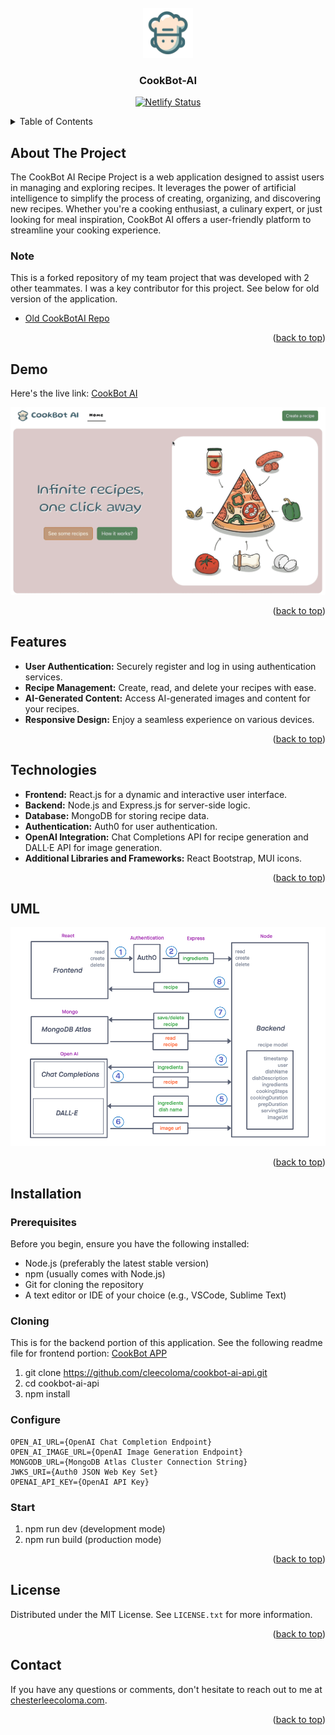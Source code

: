 <!-- PROJECT LOGO -->
<br />
<div align="center">
  <a href="https://github.com/cleecoloma/portfolio-website">
    <img src="/public/images/cookbot-logo.png" alt="Logo" width="80" height="80">
  </a>

<h3 align="center">CookBot-AI</h3>
<p align="center">
  <a href="https://app.netlify.com/sites/cleecoloma/deploys" target="_blank">
    <img src="https://api.netlify.com/api/v1/badges/67c37c2a-ffc6-4672-b1cb-708b7373433c/deploy-status" alt="Netlify Status" />
  </a>
</p>

</div>

<!-- TABLE OF CONTENTS -->
<details>
  <summary>Table of Contents</summary>
  <ol>
    <li>
      <a href="#about-the-project">About The Project</a>
      <ul>
      <li><a href="#note">Note</a>
      </li>
      </ul>
    </li>
    <li>
      <a href="#demo">Demo</a>
    </li>
    <li>
      <a href="#features">Features</a>
    </li>
    <li>
      <a href="#technologies">Technologies</a>
    </li>
        <li>
      <a href="#uml">UML Diagram</a>
    </li>
    <li>
      <a href="#installation">Installation</a>
            <ul>
      <li><a href="#prerequisites">Prerequisites</a>
      </li>
            <li><a href="#cloning">Cloning the Repository</a>
      </li>
            <li><a href="#configure">Configure</a>
      </li>
      <li><a href="#start">Start</a>
      </li>
      </ul>
    </li>
        <li>
      <a href="#contact">Contact</a>
    </li>
  </ol>
</details>

<!-- ABOUT THE PROJECT -->

## About The Project

The CookBot AI Recipe Project is a web application designed to assist users in managing and exploring recipes. It leverages the power of artificial intelligence to simplify the process of creating, organizing, and discovering new recipes. Whether you're a cooking enthusiast, a culinary expert, or just looking for meal inspiration, CookBot AI offers a user-friendly platform to streamline your cooking experience.

### Note

This is a forked repository of my team project that was developed with 2 other teammates. I was a key contributor for this project. See below for old version of the application.

- [Old CookBotAI Repo](https://github.com/CookBotAI/cook-bot-api)

<p align="right">(<a href="#readme-top">back to top</a>)</p>

<!-- DEMO -->

## Demo

Here's the live link: [CookBot AI](https://cookbot-ai-app.netlify.app/)

<div align="center">
    <img src="/public/images/how-to-shrimp.gif"  alt="Demo"/>
</div>

<p align="right">(<a href="#readme-top">back to top</a>)</p>

<!-- FEATURES -->

## Features

- **User Authentication:** Securely register and log in using authentication services.
- **Recipe Management:** Create, read, and delete your recipes with ease.
- **AI-Generated Content:** Access AI-generated images and content for your recipes.
- **Responsive Design:** Enjoy a seamless experience on various devices.

<p align="right">(<a href="#readme-top">back to top</a>)</p>

<!-- TECHNOLOGIES -->

## Technologies

- **Frontend:** React.js for a dynamic and interactive user interface.
- **Backend:** Node.js and Express.js for server-side logic.
- **Database:** MongoDB for storing recipe data.
- **Authentication:** Auth0 for user authentication.
- **OpenAI Integration:** Chat Completions API for recipe generation and DALL·E‍ API for image generation.
- **Additional Libraries and Frameworks:** React Bootstrap, MUI icons.

<p align="right">(<a href="#readme-top">back to top</a>)</p>

<!-- UML Diagram -->

## UML

![UML diagram](/public/images/uml-diagram.png)

<p align="right">(<a href="#readme-top">back to top</a>)</p>

<!-- INSTALLATION -->

## Installation

### Prerequisites

Before you begin, ensure you have the following installed:

- Node.js (preferably the latest stable version)
- npm (usually comes with Node.js)
- Git for cloning the repository
- A text editor or IDE of your choice (e.g., VSCode, Sublime Text)

### Cloning

This is for the backend portion of this application.
See the following readme file for frontend portion: [CookBot APP](https://github.com/cleecoloma/cookbot-ai-app/blob/main/README.md)

1. git clone https://github.com/cleecoloma/cookbot-ai-api.git
2. cd cookbot-ai-api
3. npm install

### Configure

```text
OPEN_AI_URL={OpenAI Chat Completion Endpoint}
OPEN_AI_IMAGE_URL={OpenAI Image Generation Endpoint}
MONGODB_URL={MongoDB Atlas Cluster Connection String}
JWKS_URI={Auth0 JSON Web Key Set}
OPENAI_API_KEY={OpenAI API Key}
```

### Start

1. npm run dev (development mode)
2. npm run build (production mode)

<p align="right">(<a href="#readme-top">back to top</a>)</p>

<!-- LICENSE -->

## License

Distributed under the MIT License. See `LICENSE.txt` for more information.

<p align="right">(<a href="#readme-top">back to top</a>)</p>

<!-- LICENSE -->

## Contact

If you have any questions or comments, don't hesitate to reach out to me at [chesterleecoloma.com](https://chesterleecoloma.com/).

<p align="right">(<a href="#readme-top">back to top</a>)</p>
